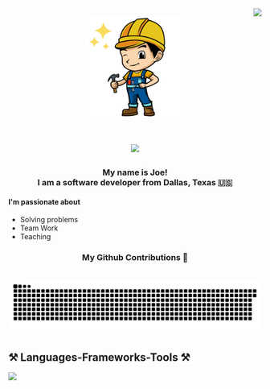 <img align="right" src="https://visitor-badge.laobi.icu/badge?page_id=joeoverflowcode.joeoverflowcode" />
<br/>
<div align=center>
<img src="https://github.com/joeoverflowcode/joeoverflowcode/blob/main/readme.png" width="200"/>
</div>
<h1 align="center">
    <img src="https://readme-typing-svg.herokuapp.com/?font=Righteous&size=35&center=true&vCenter=true&width=500&height=80&duration=4000&lines=Hey+There!+👋;;" />
</h1>

<h3 align="center">My name is Joe! <br/>I am a software developer from Dallas, Texas 🇺🇸</h3>


#### I'm passionate about
<ul>
<li>Solving problems</li>
<li>Team Work</li>
<li>Teaching</li>
</ul>
  <h3 align='center'> My Github Contributions 🐍</h3>
  <br>
  <img alt="snake eating my contributions" src="https://raw.githubusercontent.com/joeoverflowcode/joeoverflowcode/output/github-contribution-grid-snake.svg" />
<h2 align="left">⚒️ Languages-Frameworks-Tools ⚒️</h2>
<div align="left">
    <img src="https://skillicons.dev/icons?i=react,javascript,typescript,html,css,java,nextjs,tailwind,python,bootstrap,mongodb,figma,express,postgresql,rust,vercel,appwrite,postman,remix,redux,vite,&perline=8" />
</div>



<!-- [![My Skills](https://skillicons.dev/icons?i=react,javascript,python,next,typescript,tailwind,html,css,java,nodejs,figma,&theme=dark&perline=4)](https://skillicons.dev) -->


<!---
joeoverflowcode/joeoverflowcode is a ✨ special ✨ repository because its `README.md` (this file) appears on your GitHub profile.
You can click the Preview link to take a look at your changes.
--->
